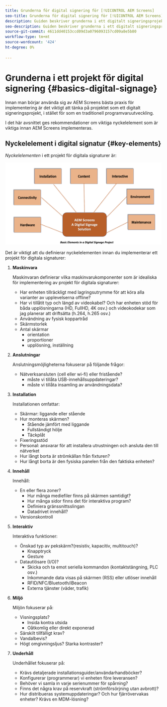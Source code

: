 ```yaml
---
title: Grunderna för digital signering för [!UICONTROL AEM Screens]
seo-title: Grunderna för digital signering för [!UICONTROL AEM Screens]
description: Guiden beskriver grunderna i ett digitalt signeringsprojekt
seo-description: Guiden beskriver grunderna i ett digitalt signeringsprojekt
source-git-commit: 4611dd40153ccd09d3a0796093157cd09a8e5b80
workflow-type: tm+mt
source-wordcount: '424'
ht-degree: 0%

---
```



# Grunderna i ett projekt för digital signering {#basics-digital-signage}

Innan man börjar använda sig av AEM Screens bästa praxis för implementering är det viktigt att tänka på projektet som ett digitalt signeringsprojekt, i stället för som en traditionell programvaruutveckling.

I det här avsnittet ges rekommendationer om viktiga nyckelelement som är viktiga innan AEM Screens implementeras.

## Nyckelelement i digital signatur {#key-elements}

*Nyckelelementen* i ett projekt för digitala signaturer är:

![](/help/assets/Elements-Revised.png)

Det är viktigt att du definierar nyckelelementen innan du implementerar ett projekt för digitala signaturer:

1. **Maskinvara**

   Maskinvaran definierar vilka maskinvarukomponenter som är idealiska för implementering av projekt för digitala signaturer:
   * Har enheten tillräckligt med lagringsutrymme för att köra alla varianter av upplevelserna offline?
   * Har vi tillåtit typ och längd av videokabel? Och har enheten stöd för båda upplösningarna (HD, FullHD, 4K osv.) och videokodekar som jag planerar att driftsätta (h.264, h.265 osv.)
   * Användning av fysisk koppartråd
   * Skärmstorlek
   * Antal skärmar
      * orientation
      * proportioner
      * upplösning, inställning

1. **Anslutningar**

   Anslutningsmöjligheterna fokuserar på följande frågor:
   * Nätverksansluten (cell eller wi-fi) eller fristående?
      * måste vi tillåta USB-innehållsuppdateringar?
      * måste vi tillåta insamling av användningsdata?

1. **Installation**

   Installationen omfattar:
   * Skärmar: liggande eller stående
   * Hur monteras skärmen?
      * Stående jämfört med liggande
      * Fullständigt hölje
      * Täckplåt
   * Fixeringsstöd
   * Personal: ansvarar för att installera utrustningen och ansluta den till nätverket
   * Hur långt borta är strömkällan från fixturen?
   * Hur långt borta är den fysiska panelen från den faktiska enheten?

1. **Innehåll**

   Innehåll:
   * En eller flera zoner?
      * Hur många mediefiler finns på skärmen samtidigt?
      * Hur många sidor finns det för interaktiva program?
      * Definiera gränssnittsslingan
      * Datadrivet innehåll?
   * Versionskontroll

1. **Interaktiv**

   Interaktiva funktioner:
   * Önskad typ av pekskärm?(resistiv, kapacitiv, multitouch)?
      * Knapptryck
      * Gesture
   * Datautlösare (I/O)?
      * Skicka och ta emot seriella kommandon (kontaktstängning, PLC osv.)
      * Inkommande data visas på skärmen (RSS) eller utlöser innehåll
      * RFID/NFC/Bluetooth/iBeacon
      * Externa tjänster (väder, trafik)

1. **Miljö**

   Miljön fokuserar på:
   * Visningsplats?
      * Insida kontra utsida
      * Oåtkomlig eller direkt exponerad
   * Särskilt tillfälligt krav?
   * Vandalbevis?
   * Högt omgivningsljus? Starka kontraster?

1. **Underhåll**

   Underhållet fokuserar på:

   * Krävs detaljerade installationsguider/användarhandböcker?
   * Konfigurerar (programmerar) vi enheten före leveransen?
   * Behöver vi samla in varje serienummer för spårning?
   * Finns det några krav på reservkraft (strömförsörjning utan avbrott)?
   * Hur distribueras systemuppdateringar? Och hur fjärrövervakas enheter? Krävs en MDM-lösning?
